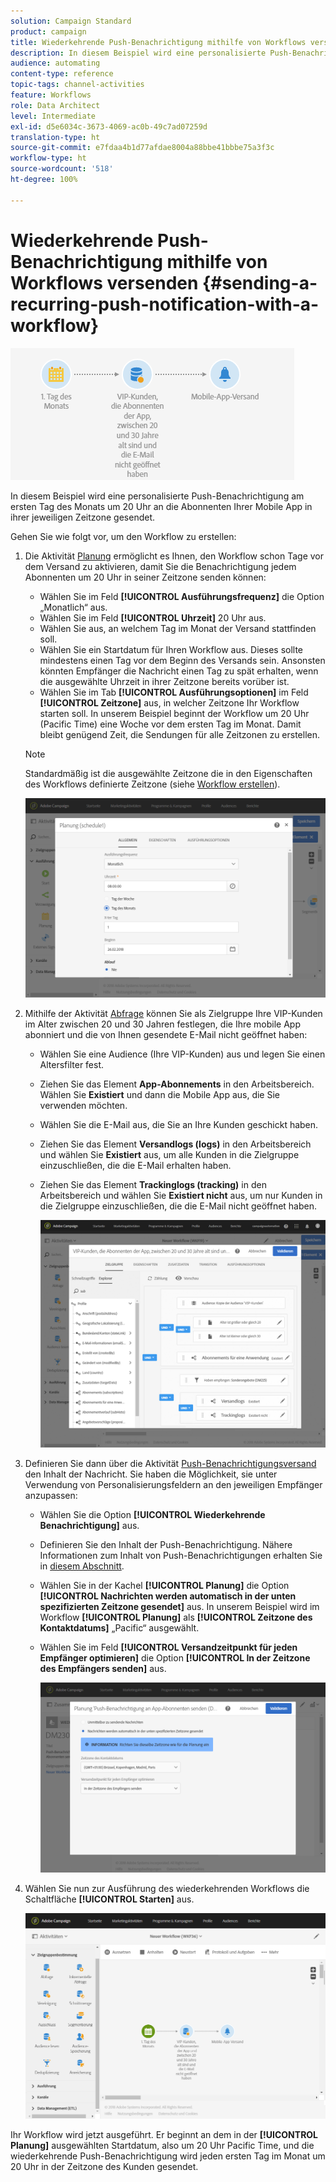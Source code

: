 ```yaml
---
solution: Campaign Standard
product: campaign
title: Wiederkehrende Push-Benachrichtigung mithilfe von Workflows versenden
description: In diesem Beispiel wird eine personalisierte Push-Benachrichtigung am ersten Tag des Monats um 20 Uhr an die Abonnenten Ihrer Mobile App in ihrer jeweiligen Zeitzone gesendet.
audience: automating
content-type: reference
topic-tags: channel-activities
feature: Workflows
role: Data Architect
level: Intermediate
exl-id: d5e6034c-3673-4069-ac0b-49c7ad07259d
translation-type: ht
source-git-commit: e7fdaa4b1d77afdae8004a88bbe41bbbe75a3f3c
workflow-type: ht
source-wordcount: '518'
ht-degree: 100%

---
```


# Wiederkehrende Push-Benachrichtigung mithilfe von Workflows versenden {#sending-a-recurring-push-notification-with-a-workflow}

![](assets/wkf_push_example_1.png)

In diesem Beispiel wird eine personalisierte Push-Benachrichtigung am ersten Tag des Monats um 20 Uhr an die Abonnenten Ihrer Mobile App in ihrer jeweiligen Zeitzone gesendet.

Gehen Sie wie folgt vor, um den Workflow zu erstellen:

1. Die Aktivität [Planung](../../automating/using/scheduler.md) ermöglicht es Ihnen, den Workflow schon Tage vor dem Versand zu aktivieren, damit Sie die Benachrichtigung jedem Abonnenten um 20 Uhr in seiner Zeitzone senden können:

   * Wählen Sie im Feld **[!UICONTROL Ausführungsfrequenz]** die Option „Monatlich“ aus.
   * Wählen Sie im Feld **[!UICONTROL Uhrzeit]** 20 Uhr aus.
   * Wählen Sie aus, an welchem Tag im Monat der Versand stattfinden soll.
   * Wählen Sie ein Startdatum für Ihren Workflow aus. Dieses sollte mindestens einen Tag vor dem Beginn des Versands sein. Ansonsten könnten Empfänger die Nachricht einen Tag zu spät erhalten, wenn die ausgewählte Uhrzeit in ihrer Zeitzone bereits vorüber ist.
   * Wählen Sie im Tab **[!UICONTROL Ausführungsoptionen]** im Feld **[!UICONTROL Zeitzone]** aus, in welcher Zeitzone Ihr Workflow starten soll. In unserem Beispiel beginnt der Workflow um 20 Uhr (Pacific Time) eine Woche vor dem ersten Tag im Monat. Damit bleibt genügend Zeit, die Sendungen für alle Zeitzonen zu erstellen.

   >[!NOTE]
   >
   >Standardmäßig ist die ausgewählte Zeitzone die in den Eigenschaften des Workflows definierte Zeitzone (siehe [Workflow erstellen](../../automating/using/building-a-workflow.md)).

   ![](assets/wkf_push_example_5.png)

1. Mithilfe der Aktivität [Abfrage](../../automating/using/query.md) können Sie als Zielgruppe Ihre VIP-Kunden im Alter zwischen 20 und 30 Jahren festlegen, die Ihre mobile App abonniert und die von Ihnen gesendete E-Mail nicht geöffnet haben:

   * Wählen Sie eine Audience (Ihre VIP-Kunden) aus und legen Sie einen Altersfilter fest.
   * Ziehen Sie das Element **App-Abonnements** in den Arbeitsbereich. Wählen Sie **Existiert** und dann die Mobile App aus, die Sie verwenden möchten.
   * Wählen Sie die E-Mail aus, die Sie an Ihre Kunden geschickt haben.
   * Ziehen Sie das Element **Versandlogs (logs)** in den Arbeitsbereich und wählen Sie **Existiert** aus, um alle Kunden in die Zielgruppe einzuschließen, die die E-Mail erhalten haben.
   * Ziehen Sie das Element **Trackinglogs (tracking)** in den Arbeitsbereich und wählen Sie **Existiert nicht** aus, um nur Kunden in die Zielgruppe einzuschließen, die die E-Mail nicht geöffnet haben.

      ![](assets/wkf_push_example_2.png)

1. Definieren Sie dann über die Aktivität [Push-Benachrichtigungsversand](../../automating/using/push-notification-delivery.md) den Inhalt der Nachricht. Sie haben die Möglichkeit, sie unter Verwendung von Personalisierungsfeldern an den jeweiligen Empfänger anzupassen:

   * Wählen Sie die Option **[!UICONTROL Wiederkehrende Benachrichtigung]** aus.
   * Definieren Sie den Inhalt der Push-Benachrichtigung. Nähere Informationen zum Inhalt von Push-Benachrichtigungen erhalten Sie in [diesem Abschnitt](../../channels/using/preparing-and-sending-a-push-notification.md).
   * Wählen Sie in der Kachel **[!UICONTROL Planung]** die Option **[!UICONTROL Nachrichten werden automatisch in der unten spezifizierten Zeitzone gesendet]** aus. In unserem Beispiel wird im Workflow **[!UICONTROL Planung]** als **[!UICONTROL Zeitzone des Kontaktdatums]** „Pacific“ ausgewählt.
   * Wählen Sie im Feld **[!UICONTROL Versandzeitpunkt für jeden Empfänger optimieren]** die Option **[!UICONTROL In der Zeitzone des Empfängers senden]** aus.

      ![](assets/wkf_push_example_4.png)

1. Wählen Sie nun zur Ausführung des wiederkehrenden Workflows die Schaltfläche **[!UICONTROL Starten]** aus.

   ![](assets/wkf_push_example_3.png)

Ihr Workflow wird jetzt ausgeführt. Er beginnt an dem in der **[!UICONTROL Planung]** ausgewählten Startdatum, also um 20 Uhr Pacific Time, und die wiederkehrende Push-Benachrichtigung wird jeden ersten Tag im Monat um 20 Uhr in der Zeitzone des Kunden gesendet.
